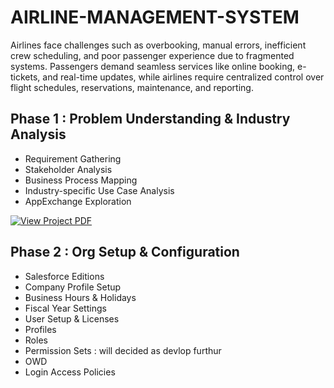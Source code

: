 # AIRLINE-MANAGEMENT-SYSTEM
Airlines face challenges such as overbooking, manual errors, inefficient crew scheduling, and poor passenger experience due to fragmented systems. Passengers demand seamless services like online booking, e-tickets, and real-time updates, while airlines require centralized control over flight schedules, reservations, maintenance, and reporting.

## Phase 1 : Problem Understanding & Industry Analysis

- Requirement Gathering
- Stakeholder Analysis
- Business Process Mapping
- Industry-specific Use Case Analysis
- AppExchange Exploration



[![View Project PDF](https://img.shields.io/badge/VIEW_PROJECT_PDF-blue?style=for-the-badge)](SF_PHASE1.docx)


## Phase 2 : Org Setup & Configuration

- Salesforce Editions
- Company Profile Setup
- Business Hours & Holidays
- Fiscal Year Settings
- User Setup & Licenses
- Profiles
- Roles
- Permission Sets : will decided as devlop furthur
- OWD
- Login Access Policies
